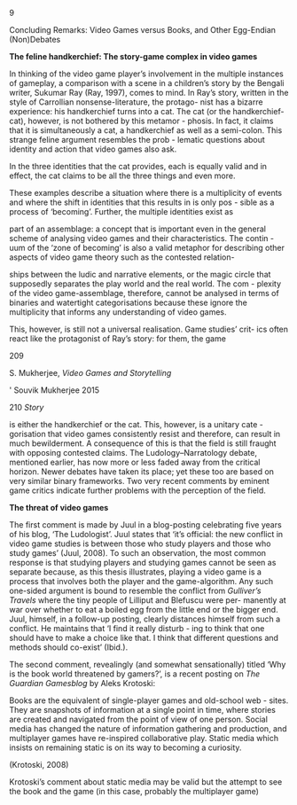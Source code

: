 ﻿9

Concluding Remarks: Video Games versus Books, and Other Egg-Endian (Non)Debates

**The feline handkerchief: The story-game complex in video games**

In thinking of the video game player’s involvement in the multiple instances of gameplay, a comparison with a scene in a children’s story by the Bengali writer, Sukumar Ray (Ray, 1997), comes to mind. In Ray’s story, written in the style of Carrollian nonsense-literature, the protago- nist has a bizarre experience: his handkerchief turns into a cat. The cat (or the handkerchief-cat), however, is not bothered by this metamor - phosis. In fact, it claims that it is simultaneously a cat, a handkerchief as well as a semi-colon. This strange feline argument resembles the prob - lematic questions about identity and action that video games also ask.

In the three identities that the cat provides, each is equally valid and in effect, the cat claims to be all the three things and even more.

These examples describe a situation where there is a multiplicity of events and where the shift in identities that this results in is only pos - sible as a process of ‘becoming’. Further, the multiple identities exist as

part of an assemblage: a concept that is important even in the general scheme of analysing video games and their characteristics. The contin - uum of the ‘zone of becoming’ is also a valid metaphor for describing other aspects of video game theory such as the contested relation-

ships between the ludic and narrative elements, or the magic circle that supposedly separates the play world and the real world. The com - plexity of the video game-assemblage, therefore, cannot be analysed in terms of binaries and watertight categorisations because these ignore the multiplicity that informs any understanding of video games.

This, however, is still not a universal realisation. Game studies’ crit- ics often react like the protagonist of Ray’s story: for them, the game

209

S. Mukherjee, *Video Games and Storytelling*

' Souvik Mukherjee 2015

210 *Story*

is either the handkerchief or the cat. This, however, is a unitary cate - gorisation that video games consistently resist and therefore, can result in much bewilderment. A consequence of this is that the field is still fraught with opposing contested claims. The Ludology–Narratology debate, mentioned earlier, has now more or less faded away from the critical horizon. Newer debates have taken its place; yet these too are based on very similar binary frameworks. Two very recent comments by eminent game critics indicate further problems with the perception of the field.

**The threat of video games**

The first comment is made by Juul in a blog-posting celebrating five years of his blog, ‘The Ludologist’. Juul states that ‘it’s official: the new conflict in video game studies is between those who study players and those who study games’ (Juul, 2008). To such an observation, the most common response is that studying players and studying games cannot be seen as separate because, as this thesis illustrates, playing a video game is a process that involves both the player and the game-algorithm. Any such one-sided argument is bound to resemble the conflict from *Gulliver’s Travels* where the tiny people of Lilliput and Blefuscu were per- manently at war over whether to eat a boiled egg from the little end or the bigger end. Juul, himself, in a follow-up posting, clearly distances himself from such a conflict. He maintains that ‘I find it really disturb - ing to think that one should have to make a choice like that. I think that different questions and methods should co-exist’ (Ibid.).

The second comment, revealingly (and somewhat sensationally) titled ‘Why is the book world threatened by gamers?’, is a recent posting on *The Guardian Gamesblog* by Aleks Krotoski:

Books are the equivalent of single-player games and old-school web - sites. They are snapshots of information at a single point in time, where stories are created and navigated from the point of view of one person. Social media has changed the nature of information gathering and production, and multiplayer games have re-inspired collaborative play. Static media which insists on remaining static is on its way to becoming a curiosity.

(Krotoski, 2008)

Krotoski’s comment about static media may be valid but the attempt to see the book and the game (in this case, probably the multiplayer game)
